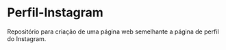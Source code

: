 # Perfil-Instagram
 Repositório para criação de uma página web semelhante a página de perfil do Instagram.

